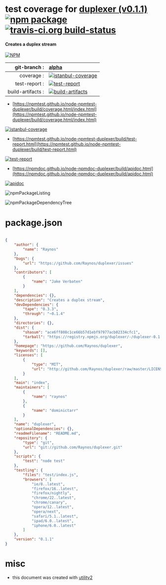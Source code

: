 # test coverage for  [duplexer (v0.1.1)](https://github.com/Raynos/duplexer)  [![npm package](https://img.shields.io/npm/v/npmtest-duplexer.svg?style=flat-square)](https://www.npmjs.org/package/npmtest-duplexer) [![travis-ci.org build-status](https://api.travis-ci.org/npmtest/node-npmtest-duplexer.svg)](https://travis-ci.org/npmtest/node-npmtest-duplexer)
#### Creates a duplex stream

[![NPM](https://nodei.co/npm/duplexer.png?downloads=true&downloadRank=true&stars=true)](https://www.npmjs.com/package/duplexer)

| git-branch : | [alpha](https://github.com/npmtest/node-npmtest-duplexer/tree/alpha)|
|--:|:--|
| coverage : | [![istanbul-coverage](https://npmtest.github.io/node-npmtest-duplexer/build/coverage.badge.svg)](https://npmtest.github.io/node-npmtest-duplexer/build/coverage.html/index.html)|
| test-report : | [![test-report](https://npmtest.github.io/node-npmtest-duplexer/build/test-report.badge.svg)](https://npmtest.github.io/node-npmtest-duplexer/build/test-report.html)|
| build-artifacts : | [![build-artifacts](https://npmtest.github.io/node-npmtest-duplexer/glyphicons_144_folder_open.png)](https://github.com/npmtest/node-npmtest-duplexer/tree/gh-pages/build)|

- [https://npmtest.github.io/node-npmtest-duplexer/build/coverage.html/index.html](https://npmtest.github.io/node-npmtest-duplexer/build/coverage.html/index.html)

[![istanbul-coverage](https://npmtest.github.io/node-npmtest-duplexer/build/screenCapture.buildCi.browser.%252Ftmp%252Fbuild%252Fcoverage.lib.html.png)](https://npmtest.github.io/node-npmtest-duplexer/build/coverage.html/index.html)

- [https://npmtest.github.io/node-npmtest-duplexer/build/test-report.html](https://npmtest.github.io/node-npmtest-duplexer/build/test-report.html)

[![test-report](https://npmtest.github.io/node-npmtest-duplexer/build/screenCapture.buildCi.browser.%252Ftmp%252Fbuild%252Ftest-report.html.png)](https://npmtest.github.io/node-npmtest-duplexer/build/test-report.html)

- [https://npmdoc.github.io/node-npmdoc-duplexer/build/apidoc.html](https://npmdoc.github.io/node-npmdoc-duplexer/build/apidoc.html)

[![apidoc](https://npmdoc.github.io/node-npmdoc-duplexer/build/screenCapture.buildCi.browser.%252Ftmp%252Fbuild%252Fapidoc.html.png)](https://npmdoc.github.io/node-npmdoc-duplexer/build/apidoc.html)

![npmPackageListing](https://npmtest.github.io/node-npmtest-duplexer/build/screenCapture.npmPackageListing.svg)

![npmPackageDependencyTree](https://npmtest.github.io/node-npmtest-duplexer/build/screenCapture.npmPackageDependencyTree.svg)



# package.json

```json

{
    "author": {
        "name": "Raynos"
    },
    "bugs": {
        "url": "https://github.com/Raynos/duplexer/issues"
    },
    "contributors": [
        {
            "name": "Jake Verbaten"
        }
    ],
    "dependencies": {},
    "description": "Creates a duplex stream",
    "devDependencies": {
        "tape": "0.3.3",
        "through": "~0.1.4"
    },
    "directories": {},
    "dist": {
        "shasum": "ace6ff808c1ce66b57d1ebf97977acb02334cfc1",
        "tarball": "https://registry.npmjs.org/duplexer/-/duplexer-0.1.1.tgz"
    },
    "homepage": "https://github.com/Raynos/duplexer",
    "keywords": [],
    "licenses": [
        {
            "type": "MIT",
            "url": "http://github.com/Raynos/duplexer/raw/master/LICENSE"
        }
    ],
    "main": "index",
    "maintainers": [
        {
            "name": "raynos"
        },
        {
            "name": "dominictarr"
        }
    ],
    "name": "duplexer",
    "optionalDependencies": {},
    "readmeFilename": "README.md",
    "repository": {
        "type": "git",
        "url": "git://github.com/Raynos/duplexer.git"
    },
    "scripts": {
        "test": "node test"
    },
    "testling": {
        "files": "test/index.js",
        "browsers": [
            "ie/8..latest",
            "firefox/16..latest",
            "firefox/nightly",
            "chrome/22..latest",
            "chrome/canary",
            "opera/12..latest",
            "opera/next",
            "safari/5.1..latest",
            "ipad/6.0..latest",
            "iphone/6.0..latest"
        ]
    },
    "version": "0.1.1"
}
```



# misc
- this document was created with [utility2](https://github.com/kaizhu256/node-utility2)
